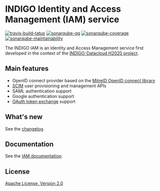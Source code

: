 # INDIGO Identity and Access Management (IAM) service

[![travis-build-tatus](https://travis-ci.org/indigo-iam/iam.svg?branch=develop)](https://travis-ci.org/indigo-iam/iam)
[![sonarqube-qg](https://sonarcloud.io/api/project_badges/measure?project=indigo-iam_iam&metric=alert_status)](https://sonarcloud.io/dashboard?id=indigo-iam_iam)
[![sonarqube-coverage](https://sonarcloud.io/api/project_badges/measure?project=indigo-iam_iam&metric=coverage)](https://sonarcloud.io/dashboard?id=indigo-iam_iam)
[![sonarqube-maintainability](https://sonarcloud.io/api/project_badges/measure?project=indigo-iam_iam&metric=sqale_rating)](https://sonarcloud.io/dashboard?id=indigo-iam_iam)

The INDIGO IAM is an Identity and Access Management service first developed in the
context of the [INDIGO-Datacloud H2020 project][indigo-datacloud].

## Main features

- OpenID connect provider based on the [MitreID OpenID connect library][mitreid]
- [SCIM][scim] user provisioning and management APIs
- SAML authentication support
- Google authentication support 
- [OAuth token exchange][token-exchange] support

## What's new

See the [changelog](CHANGELOG.md).

## Documentation

See the [IAM documentation][iam-doc].

## License

[Apache License, Version 2.0](https://www.apache.org/licenses/LICENSE-2.0)

[indigo-datacloud]: https://www.indigo-datacloud.eu/ 
[mitreid]: https://github.com/mitreid-connect/OpenID-Connect-Java-Spring-Server
[scim]: http://www.simplecloud.info/
[token-exchange]: https://tools.ietf.org/html/draft-ietf-oauth-token-exchange-09
[iam-doc]: https://indigo-iam.github.io/docs

